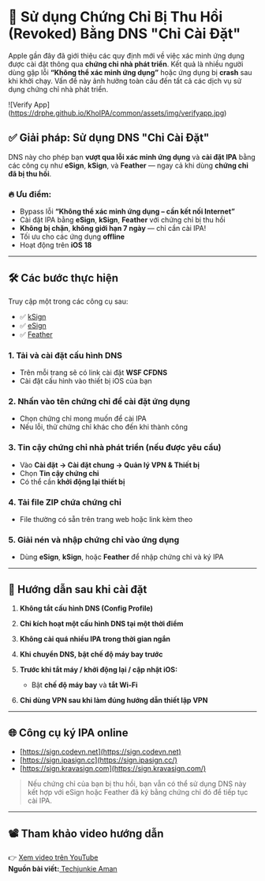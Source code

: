 # 🚀 Sử dụng Chứng Chỉ Bị Thu Hồi (Revoked) Bằng DNS "Chỉ Cài Đặt"

Apple gần đây đã giới thiệu các quy định mới về việc xác minh ứng dụng được cài đặt thông qua **chứng chỉ nhà phát triển**. Kết quả là nhiều người dùng gặp lỗi **“Không thể xác minh ứng dụng”** hoặc ứng dụng bị **crash** sau khi khởi chạy. Vấn đề này ảnh hưởng toàn cầu đến tất cả các dịch vụ sử dụng chứng chỉ nhà phát triển.

!\[Verify App](https://drphe.github.io/KhoIPA/common/assets/img/verifyapp.jpg)

## ✅ Giải pháp: Sử dụng DNS "Chỉ Cài Đặt"

DNS này cho phép bạn **vượt qua lỗi xác minh ứng dụng** và **cài đặt IPA** bằng các công cụ như **eSign**, **kSign**, và **Feather** — ngay cả khi dùng **chứng chỉ đã bị thu hồi**.

### 🔥 Ưu điểm:

* Bypass lỗi **“Không thể xác minh ứng dụng – cần kết nối Internet”**
* Cài đặt IPA bằng **eSign**, **kSign**, **Feather** với chứng chỉ bị thu hồi
* **Không bị chặn**, **không giới hạn 7 ngày** — chỉ cần cài IPA!
* Tối ưu cho các ứng dụng **offline**
* Hoạt động trên **iOS 18**

---

## 🛠️ Các bước thực hiện

Truy cập một trong các công cụ sau:

* ✅ [kSign](https://techybuff.com/ksign/)
* ✅ [eSign](https://techybuff.com/esign/)
* ✅ [Feather](https://techybuff.com/feather/)

### 1\. Tải và cài đặt cấu hình DNS

* Trên mỗi trang sẽ có link cài đặt **WSF CFDNS**
* Cài đặt cấu hình vào thiết bị iOS của bạn

### 2\. Nhấn vào tên chứng chỉ để cài đặt ứng dụng

* Chọn chứng chỉ mong muốn để cài IPA
* Nếu lỗi, thử chứng chỉ khác cho đến khi thành công

### 3\. Tin cậy chứng chỉ nhà phát triển (nếu được yêu cầu)

* Vào **Cài đặt → Cài đặt chung → Quản lý VPN \& Thiết bị**
* Chọn **Tin cậy chứng chỉ**
* Có thể cần **khởi động lại thiết bị**

### 4\. Tải file ZIP chứa chứng chỉ

* File thường có sẵn trên trang web hoặc link kèm theo

### 5\. Giải nén và nhập chứng chỉ vào ứng dụng

* Dùng **eSign**, **kSign**, hoặc **Feather** để nhập chứng chỉ và ký IPA

---

## 📌 Hướng dẫn sau khi cài đặt

1. **Không tắt cấu hình DNS (Config Profile)**
2. **Chỉ kích hoạt một cấu hình DNS tại một thời điểm**
3. **Không cài quá nhiều IPA trong thời gian ngắn**
4. **Khi chuyển DNS, bật chế độ máy bay trước**
5. **Trước khi tắt máy / khởi động lại / cập nhật iOS:**

   * Bật **chế độ máy bay** và **tắt Wi-Fi**

6. **Chỉ dùng VPN sau khi làm đúng hướng dẫn thiết lập VPN**

---

## 🌐 Công cụ ký IPA online

* [https://sign.codevn.net](https://sign.codevn.net)
* [https://sign.ipasign.cc](https://sign.ipasign.cc/)
* [https://sign.kravasign.com](https://sign.kravasign.com/)

> Nếu chứng chỉ của bạn bị thu hồi, bạn vẫn có thể sử dụng DNS này kết hợp với eSign hoặc Feather đã ký bằng chứng chỉ đó để tiếp tục cài IPA.

---

## 📽️ Tham khảo video hướng dẫn

👉 [Xem video trên YouTube](https://www.youtube.com/watch?v=HXnNqb05ios)  
**Nguồn bài viết:**[ Techjunkie Aman](https://t.me/TheTechjunkieAman)

